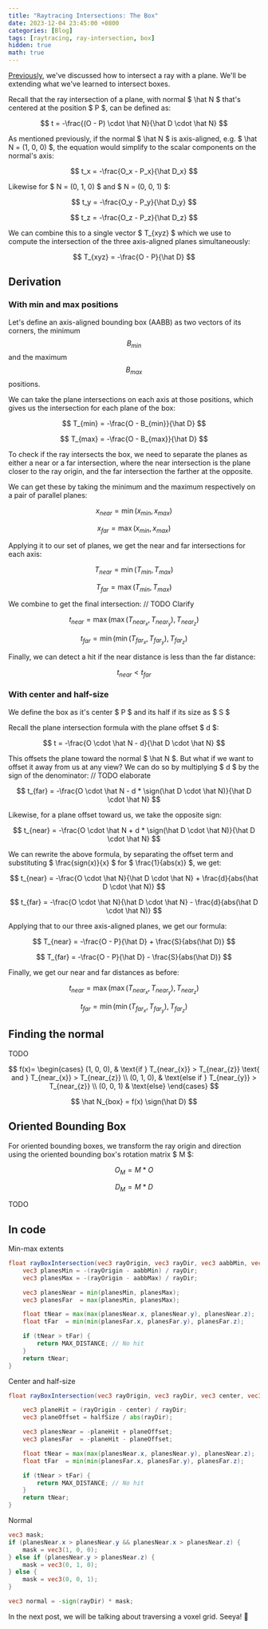 ```yaml
---
title: "Raytracing Intersections: The Box"
date: 2023-12-04 23:45:00 +0800
categories: [Blog]
tags: [raytracing, ray-intersection, box]
hidden: true
math: true
---
```


[Previously](/blog/posts/ray-plane-intersection/), we've discussed how to intersect a ray with a plane. We'll be extending what we've learned to intersect boxes.

Recall that the ray intersection of a plane, with normal $ \hat N $ that's centered at the position $ P $, can be defined as:

$$ t = -\frac{(O - P) \cdot \hat N}{\hat D \cdot \hat N} $$

As mentioned previously, if the normal $ \hat N $ is axis-aligned, e.g. $ \hat N = (1, 0, 0) $, the equation would simplify to the scalar components on the normal's axis:

$$ t_x = -\frac{O_x - P_x}{\hat D_x} $$

Likewise for $ N = (0, 1, 0) $ and $ N = (0, 0, 1) $:

$$ t_y = -\frac{O_y - P_y}{\hat D_y} $$

$$ t_z = -\frac{O_z - P_z}{\hat D_z} $$

We can combine this to a single vector $ T_{xyz} $ which we use to compute the intersection of the three axis-aligned planes simultaneously:

$$ T_{xyz} = -\frac{O - P}{\hat D} $$

## Derivation

### With min and max positions

Let's define an axis-aligned bounding box (AABB) as two vectors of its corners, the minimum $$ B_{min} $$ and the maximum $$ B_{max} $$ positions.

We can take the plane intersections on each axis at those positions, which gives us the intersection for each plane of the box:

$$ T_{min} = -\frac{O - B_{min}}{\hat D} $$

$$ T_{max} = -\frac{O - B_{max}}{\hat D} $$

To check if the ray intersects the box, we need to separate the planes as either a near or a far intersection, where the near intersection is the plane closer to the ray origin, and the far intersection the farther at the opposite.

We can get these by taking the minimum and the maximum respectively on a pair of parallel planes:

$$ x_{near} = \min(x_{min}, x_{max}) $$

$$ x_{far} = \max(x_{min}, x_{max}) $$

Applying it to our set of planes, we get the near and far intersections for each axis:

$$ T_{near} = \min(T_{min}, T_{max}) $$

$$ T_{far} = \max(T_{min}, T_{max}) $$

We combine to get the final intersection: // TODO Clarify

$$ t_{near} = \max(\max(T_{near_x}, T_{near_y}), T_{near_z})$$

$$ t_{far} = \min(\min(T_{far_x}, T_{far_y}), T_{far_z})$$

Finally, we can detect a hit if the near distance is less than the far distance:

$$ t_{near} < t_{far} $$

### With center and half-size

We define the box as it's center $ P $ and its half if its size as $ S $

Recall the plane intersection formula with the plane offset $ d $:

$$ t = -\frac{O \cdot \hat N - d}{\hat D \cdot \hat N} $$

This offsets the plane toward the normal $ \hat N $. But what if we want to offset it away from us at any view? We can do so by multiplying $ d $ by the sign of the denominator: // TODO elaborate

$$ \DeclareMathOperator{\sign}{sign} $$

$$ t_{far} = -\frac{O \cdot \hat N - d * \sign(\hat D \cdot \hat N)}{\hat D \cdot \hat N} $$

Likewise, for a plane offset toward us, we take the opposite sign:

$$ t_{near} = -\frac{O \cdot \hat N + d * \sign(\hat D \cdot \hat N)}{\hat D \cdot \hat N} $$

We can rewrite the above formula, by separating the offset term and substituting $ \frac{sign(x)}{x} $ for $ \frac{1}{abs(x)} $, we get:

$$ t_{near} = -\frac{O \cdot \hat N}{\hat D \cdot \hat N} + \frac{d}{abs(\hat D \cdot \hat N)} $$

$$ t_{far} = -\frac{O \cdot \hat N}{\hat D \cdot \hat N} - \frac{d}{abs(\hat D \cdot \hat N)} $$

Applying that to our three axis-aligned planes, we get our formula:

$$ T_{near} = -\frac{O - P}{\hat D} + \frac{S}{abs(\hat D)} $$

$$ T_{far} = -\frac{O - P}{\hat D} - \frac{S}{abs(\hat D)} $$

Finally, we get our near and far distances as before:

$$ t_{near} = \max(\max(T_{near_x}, T_{near_y}), T_{near_z})$$

$$ t_{far} = \min(\min(T_{far_x}, T_{far_y}), T_{far_z})$$

## Finding the normal

TODO

$$ f(x)= \begin{cases}
    (1, 0, 0), & \text{if } T_{near_{x}} > T_{near_{z}} \text{ and } T_{near_{x}} > T_{near_{z}} \\
    (0, 1, 0), & \text{else if } T_{near_{y}} > T_{near_{z}} \\
    (0, 0, 1)  & \text{else}
\end{cases} $$

$$ \hat N_{box} = f(x) \sign(\hat D) $$

##  Oriented Bounding Box

For oriented bounding boxes, we transform the ray origin and direction using the oriented bounding box's rotation matrix $ M $:

$$ O_{M} = M * O $$

$$ D_{M} = M * D $$

TODO

## In code

Min-max extents

```glsl
float rayBoxIntersection(vec3 rayOrigin, vec3 rayDir, vec3 aabbMin, vec3 aabbMax) {
    vec3 planesMin = -(rayOrigin - aabbMin) / rayDir;
    vec3 planesMax = -(rayOrigin - aabbMax) / rayDir;

    vec3 planesNear = min(planesMin, planesMax);
    vec3 planesFar  = max(planesMin, planesMax);

    float tNear = max(max(planesNear.x, planesNear.y), planesNear.z);
    float tFar  = min(min(planesFar.x, planesFar.y), planesFar.z);

    if (tNear > tFar) {
        return MAX_DISTANCE; // No hit
    }
    return tNear;
}
```

Center and half-size

```glsl
float rayBoxIntersection(vec3 rayOrigin, vec3 rayDir, vec3 center, vec3 halfSize) {

    vec3 planeHit = (rayOrigin - center) / rayDir;
    vec3 planeOffset = halfSize / abs(rayDir);

    vec3 planesNear = -planeHit + planeOffset;
    vec3 planesFar  = -planeHit - planeOffset;

    float tNear = max(max(planesNear.x, planesNear.y), planesNear.z);
    float tFar  = min(min(planesFar.x, planesFar.y), planesFar.z);

    if (tNear > tFar) {
        return MAX_DISTANCE; // No hit
    }
    return tNear;
}
```

Normal

```glsl
vec3 mask;
if (planesNear.x > planesNear.y && planesNear.x > planesNear.z) {
    mask = vec3(1, 0, 0);
} else if (planesNear.y > planesNear.z) {
    mask = vec3(0, 1, 0);
} else {
    mask = vec3(0, 0, 1);
}

vec3 normal = -sign(rayDir) * mask;
```

In the next post, we will be talking about traversing a voxel grid. Seeya! 🐸